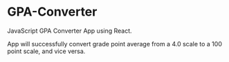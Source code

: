# GPA-Converter
JavaScript GPA Converter App using React.

App will successfully convert grade point average from a 4.0 scale to a 100 point scale, and vice versa. 
